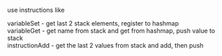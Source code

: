 use instructions like

variableSet - get last 2 stack elements, register to hashmap  
variableGet - get name from stack and get from hashmap, push value to stack  
instructionAdd - get the last 2 values from stack and add, then push  

